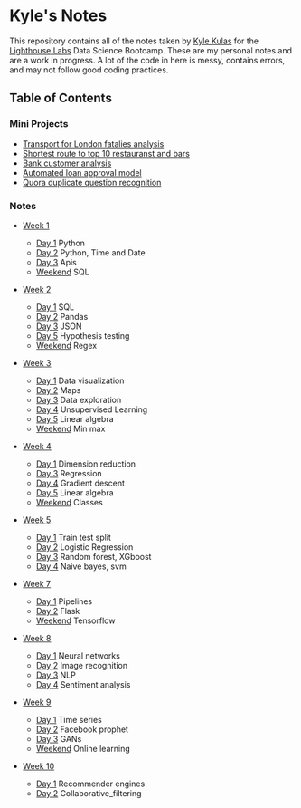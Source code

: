 # Kyle's Notes

This repository contains all of the notes taken by [Kyle Kulas](https://github.com/KyleKulas) for the [Lighthouse Labs](http://www.lighthouselabs.ca)
 Data Science Bootcamp. These are my personal notes and are a work in progress. A lot of the code in here is messy, contains errors, and may not follow good coding practices.

## Table of Contents
### Mini Projects

* [Transport for London fatalies analysis](Week_1\mini-project-I)
* [Shortest route to top 10 restauranst and bars](/Week_2/mini-project-II-master)
* [Bank customer analysis](/Week_4/mini-project-III)
* [Automated loan approval model](/Week_7/mini-project-IV-master)
* [Quora duplicate question recognition](/Week_9/mini-project-V-master)

### Notes
* [Week 1](/Week_1)
     * [Day 1](/Week_1/Day_1) Python 
     * [Day 2](/Week_1/Day_2) Python, Time and Date
     * [Day 3](/Week_1/Day_3) Apis
     * [Weekend](/Week_1/Day_WE) SQL
     
     
* [Week 2](/Week_2) 
     * [Day 1](/Week_2/Day_1) SQL
     * [Day 2](/Week_2/Day_2) Pandas
     * [Day 3](/Week_2/Day_3) JSON
     * [Day 5](/Week_2/Day_5) Hypothesis testing
     * [Weekend](/Week_2/Day_we) Regex


* [Week 3](/Week_3)
     * [Day 1](/Week_3/Day_1) Data visualization
     * [Day 2](/Week_3/Day_2) Maps
     * [Day 3](/Week_3/Day_3) Data exploration
     * [Day 4](/Week_3/Day_4) Unsupervised Learning
     * [Day 5](/Week_3/Day_5) Linear algebra
     * [Weekend](/Week_3/Day_we) Min max


* [Week 4](/Week_4)
     * [Day 1](/Week_4/Day_1) Dimension reduction
     * [Day 3](/Week_4/Day_3) Regression
     * [Day 4](/Week_4/Day_4) Gradient descent
     * [Day 5](/Week_4/Day_5) Linear algebra
     * [Weekend](/Week_4/Day_we) Classes


* [Week 5](/Week_5)
     * [Day 1](/Week_5/Day_1) Train test split
     * [Day 2](/Week_5/Day_2) Logistic Regression
     * [Day 3](/Week_5/Day_3) Random forest, XGboost
     * [Day 4](/Week_5/Day_4) Naive bayes, svm

* [Week 7](/Week_7)
     * [Day 1](/Week_7/Day_1) Pipelines
     * [Day 2](/Week_7/Day_2) Flask
     * [Weekend](/Week_7/Day_we) Tensorflow

* [Week 8](/Week_8)
     * [Day 1](/Week_8/Day_1) Neural networks
     * [Day 2](/Week_8/Day_2) Image recognition
     * [Day 3](/Week_8/Day_3) NLP
     * [Day 4](/Week_8/Day_4) Sentiment analysis

* [Week 9](/Week_9)
     * [Day 1](/Week_9/Day_1) Time series
     * [Day 2](/Week_9/Day_2) Facebook prophet
     * [Day 3](/Week_9/Day_3) GANs
     * [Weekend](/Week_9/Day_we) Online learning

* [Week 10](/Week_10)
     * [Day 1](/Week_10/Day_1) Recommender engines
     * [Day 2](/Week_10/Day_2) Collaborative_filtering
